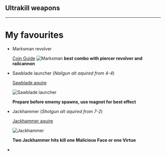 ## Ultrakill weapons

-------

# My favourites

- Marksman revolver
  
  [Coin Guide](https://www.youtube.com/watch?v=p7j8ekOaI0M)
  ![Marksman](https://github.com/user-attachments/assets/ce2e656f-273f-47db-81f0-a66cf795fd22)
**best combo with piercer revolver and railcannon**
  
- Sawblade launcher (*Nailgun alt aquired from 4-4*)

  [Sawblade aquire](https://www.youtube.com/watch?v=X3-lEOUb1iM)

  ![Sawblade launcher](https://github.com/user-attachments/assets/36ebc096-7d52-4c62-b5f5-b4cfd398f219)


  **Prepare before ememy spawns, use magnet for best effect**

- Jackhammer (*Shotgun alt aquired from 7-2*)

  [Jackhammer aquire](https://www.youtube.com/watch?v=8LlMTnAMOBs)
  
  ![Jackhammer](https://github.com/user-attachments/assets/ef48efa1-dda3-4d81-967a-5492205a90ce)
  
  **Two Jackhammer hits kill one Malicious Face or one Virtue**

- 

  
